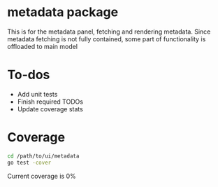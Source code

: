 # metadata package
This is for the metadata panel, fetching and rendering metadata.
Since metadata fetching is not fully contained, some part of functionality is
offloaded to main model

# To-dos
- Add unit tests
- Finish required TODOs
- Update coverage stats

# Coverage

```bash
cd /path/to/ui/metadata
go test -cover
```
Current coverage is 0%